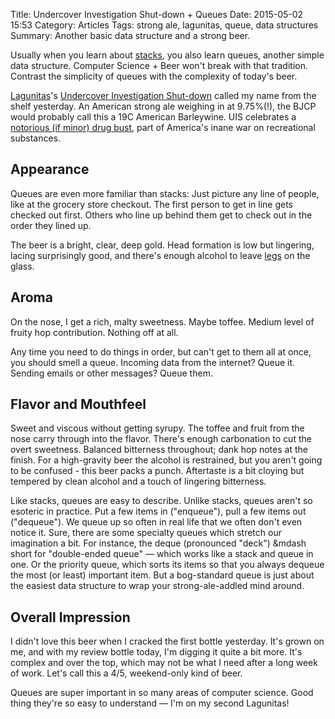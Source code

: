 Title: Undercover Investigation Shut-down + Queues
Date: 2015-05-02 15:53
Category: Articles
Tags: strong ale, lagunitas, queue, data structures
Summary: Another basic data structure and a strong beer.

Usually when you learn about [stacks]({filename}gypsy-stumper-and-stacks.md), you also learn queues, another simple data structure. Computer Science + Beer won't break with that tradition. Contrast the simplicity of queues with the complexity of today's beer.

[Lagunitas](https://lagunitas.com)'s [Undercover Investigation Shut-down](https://lagunitas.com/beers/undercover-investigation-shut-down/) called my name from the shelf yesterday. An American strong ale weighing in at 9.75%(!), the BJCP would probably call this a 19C American Barleywine. UIS celebrates a [notorious (if minor) drug bust](http://mashable.com/2015/03/08/lagunitas-beer-st-patricks-day-massacre/), part of America's inane war on recreational substances.

Appearance
----------

Queues are even more familiar than stacks: Just picture any line of people, like at the grocery store checkout. The first person to get in line gets checked out first. Others who line up behind them get to check out in the order they lined up.

The beer is a bright, clear, deep gold. Head formation is low but lingering, lacing surprisingly good, and there's enough alcohol to leave [legs](http://en.wikipedia.org/wiki/Tears_of_wine) on the glass.

Aroma
-----

On the nose, I get a rich, malty sweetness. Maybe toffee. Medium level of fruity hop contribution. Nothing off at all.

Any time you need to do things in order, but can't get to them all at once, you should smell a queue. Incoming data from the internet? Queue it. Sending emails or other messages? Queue them.

Flavor and Mouthfeel
--------------------

Sweet and viscous without getting syrupy. The toffee and fruit from the nose carry through into the flavor. There's enough carbonation to cut the overt sweetness. Balanced bitterness throughout; dank hop notes at the finish. For a high-gravity beer the alcohol is restrained, but you aren't going to be confused - this beer packs a punch. Aftertaste is a bit cloying but tempered by clean alcohol and a touch of lingering bitterness.

Like stacks, queues are easy to describe. Unlike stacks, queues aren't so esoteric in practice. Put a few items in ("enqueue"), pull a few items out ("dequeue"). We queue up so often in real life that we often don't even notice it. Sure, there are some specialty queues which stretch our imagination a bit. For instance, the deque (pronounced "deck") &mdash short for "double-ended queue" &mdash; which works like a stack and queue in one. Or the priority queue, which sorts its items so that you always dequeue the most (or least) important item. But a bog-standard queue is just about the easiest data structure to wrap your strong-ale-addled mind around.

Overall Impression
------------------

I didn't love this beer when I cracked the first bottle yesterday. It's grown on me, and with my review bottle today, I'm digging it quite a bit more. It's complex and over the top, which may not be what I need after a long week of work. Let's call this a 4/5, weekend-only kind of beer.

Queues are super important in so many areas of computer science. Good thing they're so easy to understand &mdash; I'm on my second Lagunitas!
